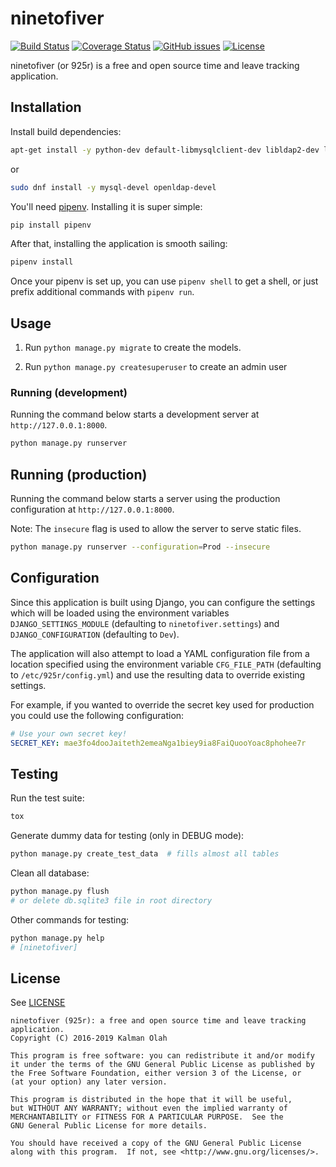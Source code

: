 ninetofiver
===========

[![Build Status](https://travis-ci.org/kalmanolah/925r.svg?branch=master)](https://travis-ci.org/kalmanolah/925r)
[![Coverage Status](https://coveralls.io/repos/github/kalmanolah/925r/badge.svg?branch=master)](https://coveralls.io/github/kalmanolah/925r?branch=master)
[![GitHub issues](https://img.shields.io/github/issues/kalmanolah/925r.svg)](https://shields.io)
[![License](https://img.shields.io/github/license/kalmanolah/925r.svg)](https://shields.io)

ninetofiver (or 925r) is a free and open source time and leave tracking application.

## Installation

Install build dependencies:

```bash
apt-get install -y python-dev default-libmysqlclient-dev libldap2-dev libsasl2-dev libssl-dev
```
or
```bash
sudo dnf install -y mysql-devel openldap-devel
```

You'll need [pipenv](https://docs.pipenv.org/). Installing it is super simple:

```bash
pip install pipenv
```

After that, installing the application is smooth sailing:

```bash
pipenv install
```

Once your pipenv is set up, you can use `pipenv shell` to get a shell, or
just prefix additional commands with `pipenv run`.

## Usage

1. Run `python manage.py migrate` to create the models.

2. Run `python manage.py createsuperuser` to create an admin user

### Running (development)

Running the command below starts a development server at
`http://127.0.0.1:8000`.

```bash
python manage.py runserver
```

## Running (production)

Running the command below starts a server using the production configuration
at `http://127.0.0.1:8000`.

Note: The `insecure` flag is used to allow the server to serve static files.

```bash
python manage.py runserver --configuration=Prod --insecure
```

## Configuration

Since this application is built using Django, you can configure the settings
which will be loaded using the environment variables `DJANGO_SETTINGS_MODULE`
(defaulting to `ninetofiver.settings`) and `DJANGO_CONFIGURATION` (defaulting
to `Dev`).

The application will also attempt to load a YAML configuration file from a
location specified using the environment variable `CFG_FILE_PATH` (defaulting
to `/etc/925r/config.yml`) and use the resulting data to override existing
settings.

For example, if you wanted to override the secret key used for production you
could use the following configuration:

```yaml
# Use your own secret key!
SECRET_KEY: mae3fo4dooJaiteth2emeaNga1biey9ia8FaiQuooYoac8phohee7r
```

## Testing

Run the test suite:

```bash
tox
```

Generate dummy data for testing (only in DEBUG mode):

```bash
python manage.py create_test_data  # fills almost all tables
```

Clean all database:

```bash
python manage.py flush
# or delete db.sqlite3 file in root directory
```

Other commands for testing:
```bash
python manage.py help
# [ninetofiver]
```


## License

See [LICENSE](LICENSE)

```
ninetofiver (925r): a free and open source time and leave tracking application.
Copyright (C) 2016-2019 Kalman Olah

This program is free software: you can redistribute it and/or modify
it under the terms of the GNU General Public License as published by
the Free Software Foundation, either version 3 of the License, or
(at your option) any later version.

This program is distributed in the hope that it will be useful,
but WITHOUT ANY WARRANTY; without even the implied warranty of
MERCHANTABILITY or FITNESS FOR A PARTICULAR PURPOSE.  See the
GNU General Public License for more details.

You should have received a copy of the GNU General Public License
along with this program.  If not, see <http://www.gnu.org/licenses/>.
```

